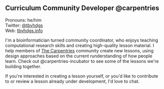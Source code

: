 ## Curriculum Community Developer @carpentries
Pronouns: he/him  
Twitter: [@tbyhdgs](https://twitter.com/tbyhdgs)  
Web: [tbyhdgs.info](https://tbyhdgs.info)  

I'm a bioinformatician turned community coordinator, 
who enjoys teaching computational research skills and
creating high-quality lesson material.
I help members of [The Carpentries](https://carpentries.org) community create new lessons,
using design approaches based on the current runderstanding of how people learn.
Check out @carpentries-incubator to see some of the lessons we're building together.

If you're interested in creating a lesson yourself,
or you'd like to contribute to or review a lesson already under development,
I'd love to chat. 
